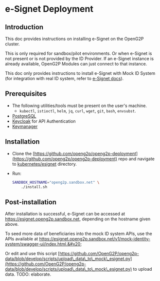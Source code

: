 # e-Signet Deployment

## Introduction

This doc provides instructions on installing e-Signet on the OpenG2P cluster.

This is only required for sandbox/pilot environments. Or when e-Signet is not present or is not provided by the ID Provider. If an e-Signet instance is already available, OpenG2P Modules can just connect to that instance.

This doc only provides instructions to install e-Signet with Mock ID System (for integration with real ID system, refer to [e-Signet docs](https://docs.esignet.io)).

## Prerequisites

* The following utilities/tools must be present on the user's machine.
  * `kubectl`, `istioctl`, `helm`, `jq`, `curl`, `wget`, `git`, `bash`, `envsubst`.
* [PostgreSQL](postgresql-server-deployment.md)
* [Keycloak](keycloak-deployment.md) for API Authentication
* [Keymanager](keymanager-deployment.md)

## Installation

* Clone the [https://github.com/openg2p/openg2p-deployment](https://github.com/openg2p/openg2p-deployment) repo and navigate to [kubernetes/esignet](https://github.com/OpenG2P/openg2p-deployment/tree/main/kubernetes/esignet) directory.
*   Run:

    ```bash
    SANDBOX_HOSTNAME="openg2p.sandbox.net" \
        ./install.sh
    ```

## Post-installation

After installation is successful, e-Signet can be accessed at https://esignet.openg2p.sandbox.net, depending on the hostname given above.

To seed more data of beneficiaries into the mock ID system APIs, use the APIs available at https://esignet.openg2p.sandbox.net/v1/mock-identity-system/swagger-ui/index.html.&#x20;

Or edit and use this script [https://github.com/OpenG2P/openg2p-data/blob/develop/scripts/upload\_data\_to\_mock\_esignet.py](https://github.com/OpenG2P/openg2p-data/blob/develop/scripts/upload\_data\_to\_mock\_esignet.py) to upload data. TODO: elaborate.
